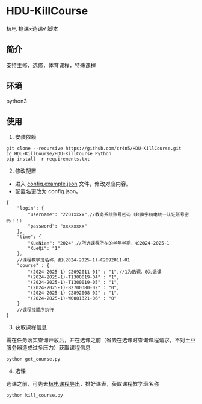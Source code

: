 # HDU-KillCourse
杭电 抢课×选课√  脚本

## 简介

支持主修，选修，体育课程，特殊课程

## 环境

python3

## 使用

1. 安装依赖

```shell
git clone --recursive https://github.com/cr4n5/HDU-KillCourse.git
cd HDU-KillCourse/HDU-KillCourse_Python
pip install -r requirements.txt
```

2. 修改配置

- 进入 [config.example.json](./config.example.json) 文件，修改对应内容。
- 配置名更改为 config.json。

```
{
    "login": {
        "username": "2201xxxx",//教务系统账号密码（非数字杭电统一认证账号密码！！）
        "password": "xxxxxxxx"
    },
    "time": {
        "XueNian": "2024",//所选课程所在的学年学期，如2024-2025-1
        "XueQi": "1"
    },
    //课程教学班名称，如(2024-2025-1)-C2092011-01
    "course" : {
        "(2024-2025-1)-C2092011-01" : "1",//1为选课，0为退课
        "(2024-2025-1)-T1300019-04" : "1",
        "(2024-2025-1)-T1300019-05" : "1",
        "(2024-2025-1)-B2700380-02" : "0",
        "(2024-2025-1)-C2892008-02" : "1",
        "(2024-2025-1)-W0001321-06" : "0"
    }
    //课程按顺序执行
}
```

3. 获取课程信息

需在任务落实查询开放后，并在选课之前（省去在选课时查询课程请求，不对土豆服务器造成过多压力）获取课程信息

```shell
python get_course.py
```

4. 选课

选课之前，可先去<a href='https://github.com/cr4n5/HDU-course_list'>杭电课程导出</a>，排好课表，获取课程教学班名称

```shell
python kill_course.py
```
